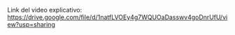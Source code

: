 Link del video explicativo:
https://drive.google.com/file/d/1natfLVOEy4g7WQUOaDasswv4goDnrUfU/view?usp=sharing
